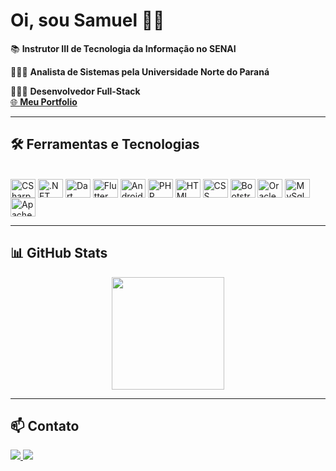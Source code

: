 # Oi, sou Samuel 👋🏽

📚 **Instrutor III de Tecnologia da Informação no SENAI**

👨🏽‍🎓 **Analista de Sistemas pela Universidade Norte do Paraná**

👨🏽‍💻 **Desenvolvedor Full-Stack** <br>
<a class="protfolio-link" href="https://sammytss.github.io/Portfolio/" >
🌐 **Meu Portfolio** </a>

---
<style>
  .protfolio-link a{
  text-decoration-line: none
  }
</style>
## 🛠️ Ferramentas e Tecnologias

<div style="display: inline_block"><br>
  <img align="center" alt="CSharp" height="30" width="40" src="https://cdn.jsdelivr.net/gh/devicons/devicon@latest/icons/csharp/csharp-original.svg" />
  <img align="center" alt=".NET" height="30" width="40" src="https://cdn.jsdelivr.net/gh/devicons/devicon@latest/icons/dotnetcore/dotnetcore-original.svg" />
  <img align="center" alt="Dart" height="30" width="40" src="https://cdn.jsdelivr.net/gh/devicons/devicon@latest/icons/dart/dart-original.svg" />
  <img align="center" alt="Flutter" height="30" width="40"src="https://cdn.jsdelivr.net/gh/devicons/devicon@latest/icons/flutter/flutter-original.svg" />
  <img align="center" alt="Android" height="30" width="40" src="https://cdn.jsdelivr.net/gh/devicons/devicon@latest/icons/android/android-original.svg" />
  <img align="center" alt="PHP" height="30" width="40" src="https://cdn.jsdelivr.net/gh/devicons/devicon@latest/icons/php/php-original.svg" />
  <img align="center" alt="HTML" height="30" width="40" src="https://cdn.jsdelivr.net/gh/devicons/devicon@latest/icons/html5/html5-original.svg" />
  <img align="center" alt="CSS" height="30" width="40" src="https://cdn.jsdelivr.net/gh/devicons/devicon@latest/icons/css3/css3-original.svg" />
  <img align="center" alt="Bootstrap" height="30" width="40" src="https://cdn.jsdelivr.net/gh/devicons/devicon@latest/icons/bootstrap/bootstrap-original.svg" />
  <img align="center" alt="Oracle" height="30" width="40" src="https://cdn.jsdelivr.net/gh/devicons/devicon@latest/icons/oracle/oracle-original.svg" />
  <img align="center" alt="MySql" height="30" width="40" src="https://cdn.jsdelivr.net/gh/devicons/devicon@latest/icons/mysql/mysql-original.svg" />
  <img align="center" alt="Apache" height="30" width="40" src="https://cdn.jsdelivr.net/gh/devicons/devicon@latest/icons/apache/apache-original.svg" />
  
</div>  

<!--
---

 ## 📚 Ferramentas e Tecnologias que Estou Aprendendo

<div style="display: inline_block"><br>          
  <img align="center" alt="Blender" height="30" width="40" src="https://cdn.jsdelivr.net/gh/devicons/devicon/icons/blender/blender-original.svg" />
  <img align="center" alt="CSharp" height="30" width="40" src="https://cdn.jsdelivr.net/gh/devicons/devicon/icons/csharp/csharp-original.svg">
  <img align="center" alt="TensorFlow" height="30" width="40" src="https://cdn.jsdelivr.net/gh/devicons/devicon@latest/icons/tensorflow/tensorflow-original.svg" />
</div> --> 

---

## 📊 GitHub Stats

<div align="center">
  <a href="https://github.com/Sammytss">
    <img height="180em" src="https://github-readme-stats.vercel.app/api/top-langs/?username=Sammytss&layout=compact&langs_count=7&theme=dark"/>
  </a>
</div>

---

## 📫 Contato

<div> 
  <a href="mailto:samuel.tssbr@gmail.com">
    <img src="https://img.shields.io/badge/-Gmail-%23333?style=for-the-badge&logo=gmail&logoColor=white" target="_blank" />
  </a>
  <a href="https://linkedin.com/in/samuel-teles-dos-santos-662003237/" target="_blank">
    <img src="https://img.shields.io/badge/-LinkedIn-%230077B5?style=for-the-badge&logo=linkedin&logoColor=white" target="_blank"/>
  </a> 
</div>

